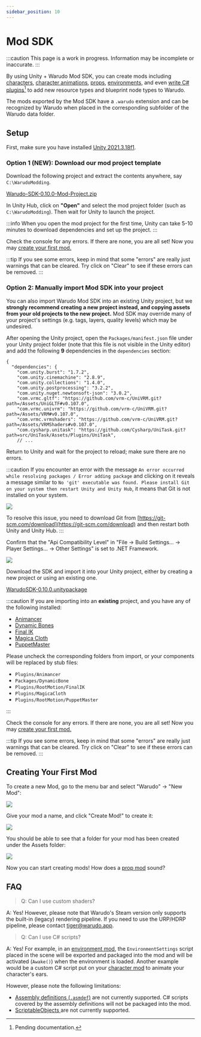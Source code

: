 ```yaml
---
sidebar_position: 10
---
```


# Mod SDK

:::caution
This page is a work in progress. Information may be incomplete or inaccurate.
:::

By using Unity + Warudo Mod SDK, you can create mods including [characters](character-mod.md), [character animations](character-animation-mod.md), [props](prop-mod.md), [environments](environment-mod.md), and even [write C# plugins](#user-content-fn-1)[^1] to add new resource types and blueprint node types to Warudo.

The mods exported by the Mod SDK have a `.warudo` extension and can be recognized by Warudo when placed in the corresponding subfolder of the Warudo data folder.

## Setup

First, make sure you have installed [Unity 2021.3.18f1](https://unity.com/).

### **Option 1 (NEW): Download our mod project template**

Download the following project and extract the contents anywhere, say `C:\WarudoModding`.

<a href="/sdk/Warudo-SDK-0.10.0-Mod-Project.zip" target="_blank">
<div className="file-box">
<p>
Warudo-SDK-0.10.0-Mod-Project.zip
</p></div>
</a>

In Unity Hub, click on **"Open"** and select the mod project folder (such as `C:\WarudoModding`). Then wait for Unity to launch the project.

:::info
When you open the mod project for the first time, Unity can take 5-10 minutes to download dependencies and set up the project.
:::

Check the console for any errors. If there are none, you are all set! Now you may [create your first mod.](mod-sdk.md#creating-your-first-mod)

:::tip
If you see some errors, keep in mind that some "errors" are really just warnings that can be cleared. Try click on "Clear" to see if these errors can be removed.
:::

### **Option 2: Manually import Mod SDK into your project**

You can also import Warudo Mod SDK into an existing Unity project, but we **strongly recommend creating a new project instead, and copying assets from your old projects to the new project.** Mod SDK may override many of your project's settings (e.g. tags, layers, quality levels) which may be undesired.

After opening the Unity project, open the `Packages/manifest.json` file under your Unity project folder (note that this file is not visible in the Unity editor) and add the following **9** dependencies in the `dependencies` section:

```
{
  "dependencies": {
    "com.unity.burst": "1.7.2",
    "com.unity.cinemachine": "2.8.9",
    "com.unity.collections": "1.4.0",
    "com.unity.postprocessing": "3.2.2",
    "com.unity.nuget.newtonsoft-json": "3.0.2",
    "com.vrmc.gltf": "https://github.com/vrm-c/UniVRM.git?path=/Assets/UniGLTF#v0.107.0",
    "com.vrmc.univrm": "https://github.com/vrm-c/UniVRM.git?path=/Assets/VRM#v0.107.0",
    "com.vrmc.vrmshaders": "https://github.com/vrm-c/UniVRM.git?path=/Assets/VRMShaders#v0.107.0",
    "com.cysharp.unitask": "https://github.com/Cysharp/UniTask.git?path=src/UniTask/Assets/Plugins/UniTask",
    // ...
```

Return to Unity and wait for the project to reload; make sure there are no errors.

:::caution
If you encounter an error with the message `An error occurred while resolving packages / Error adding package` and clicking on it reveals a message similar to `No 'git' executable was found. Please install Git on your system then restart Unity and Unity Hub`, it means that Git is not installed on your system.

![](pathname:///doc-img/en-mod-sdk-1.webp)

To resolve this issue, you need to download Git from [https://git-scm.com/download](https://git-scm.com/download) and then restart both Unity and Unity Hub.
:::

Confirm that the "Api Compatibility Level" in "File → Build Settings... → Player Settings... → Other Settings" is set to .NET Framework.

![](pathname:///doc-img/en-mod-sdk-2.webp)

Download the SDK and import it into your Unity project, either by creating a new project or using an existing one.

<a href="/sdk/WarudoSDK-0.10.0.unitypackage" target="_blank">
<div className="file-box">
<p>
WarudoSDK-0.10.0.unitypackage
</p></div>
</a>

:::caution
If you are importing into an **existing** project, and you have any of the following installed:

* [Animancer](https://assetstore.unity.com/packages/tools/animation/animancer-pro-116514)
* [Dynamic Bones](https://assetstore.unity.com/packages/tools/animation/dynamic-bone-16743)
* [Final IK](https://assetstore.unity.com/packages/tools/animation/final-ik-14290)
* [Magica Cloth](https://assetstore.unity.com/packages/tools/physics/magica-cloth-160144)
* [PuppetMaster](https://assetstore.unity.com/packages/tools/physics/puppetmaster-48977)

Please uncheck the corresponding folders from import, or your components will be replaced by stub files:

* `Plugins/Animancer`
* `Packages/DynamicBone`
* `Plugins/RootMotion/FinalIK`
* `Plugins/MagicaCloth`
* `Plugins/RootMotion/PuppetMaster`

:::

Check the console for any errors. If there are none, you are all set! Now you may [create your first mod.](mod-sdk.md#creating-your-first-mod)

:::tip
If you see some errors, keep in mind that some "errors" are really just warnings that can be cleared. Try click on "Clear" to see if these errors can be removed.
:::

## Creating Your First Mod

To create a new Mod, go to the menu bar and select "Warudo" → "New Mod":

![](pathname:///doc-img/en-mod-sdk-3.webp)

Give your mod a name, and click "Create Mod!" to create it:

![](pathname:///doc-img/en-mod-sdk-4.webp)

You should be able to see that a folder for your mod has been created under the Assets folder:

![](pathname:///doc-img/en-mod-sdk-5.webp)

Now you can start creating mods! How does a [prop mod](prop-mod.md) sound?

## FAQ

> Q: Can I use custom shaders?

A: Yes! However, please note that Warudo's Steam version only supports the built-in (legacy) rendering pipeline. If you need to use the URP/HDRP pipeline, please contact [tiger@warudo.app](mailto:tiger@warudo.app).

> Q: Can I use C# scripts?

A: Yes! For example, in an [environment mod](environment-mod.md), the `EnvironmentSettings` script placed in the scene will be exported and packaged into the mod and will be activated (`Awake()`) when the environment is loaded. Another example would be a custom C# script put on your [character mod](character-mod.md) to animate your character's ears.

However, please note the following limitations:

* [Assembly definitions (`.asmdef`)](https://docs.unity3d.com/Manual/ScriptCompilationAssemblyDefinitionFiles.html) are not currently supported. C# scripts covered by the assembly definitions will not be packaged into the mod.
* [ScriptableObjects ](https://docs.unity3d.com/ScriptReference/ScriptableObject.html)are not currently supported.

[^1]: Pending documentation.
